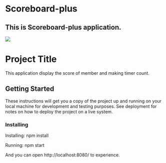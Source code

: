 # Scoreboard-plus

## This is Scoreboard-plus application.

<img src='http://i.imgur.com/PF1NhtU.png'>

# Project Title

This application display the score of member and making timer count.

## Getting Started

These instructions will get you a copy of the project up and running on your local machine for development and testing purposes. See deployment for notes on how to deploy the project on a live system.


### Installing

Installing:
  npm install

Running:
  npm start

And you can open http://localhost:8080/ to experience.
